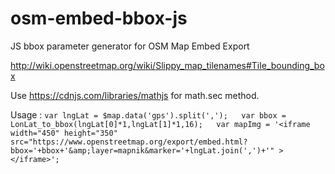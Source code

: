# osm-embed-bbox-js
JS bbox parameter generator for OSM Map Embed Export


http://wiki.openstreetmap.org/wiki/Slippy_map_tilenames#Tile_bounding_box

Use https://cdnjs.com/libraries/mathjs for math.sec method.

Usage : 
`
var lngLat = $map.data('gps').split(',');  
var bbox = LonLat_to_bbox(lngLat[0]*1,lngLat[1]*1,16);  
var mapImg = '<iframe width="450" height="350" src="https://www.openstreetmap.org/export/embed.html?bbox='+bbox+'&amp;layer=mapnik&marker='+lngLat.join(',')+'" ></iframe>';  
`
